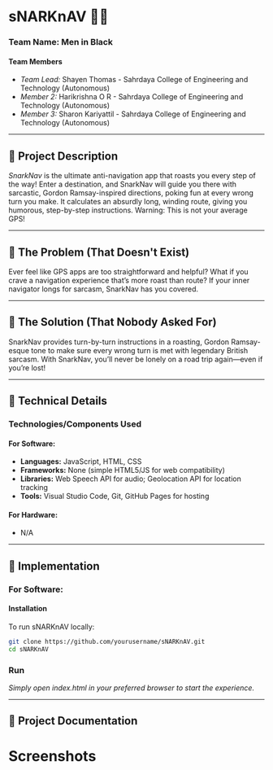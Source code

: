 # sNARKnAV 🚗💥

### Team Name: Men in Black

#### Team Members
- *Team Lead:* Shayen Thomas - Sahrdaya College of Engineering and Technology (Autonomous)
- *Member 2:* Harikrishna O R - Sahrdaya College of Engineering and Technology (Autonomous)
- *Member 3:* Sharon Kariyattil - Sahrdaya College of Engineering and Technology (Autonomous)

---

## 📖 Project Description

*SnarkNav* is the ultimate anti-navigation app that roasts you every step of the way! Enter a destination, and SnarkNav will guide you there with sarcastic, Gordon Ramsay-inspired directions, poking fun at every wrong turn you make. It calculates an absurdly long, winding route, giving you humorous, step-by-step instructions. Warning: This is not your average GPS!

---

## 🚫 The Problem (That Doesn't Exist)

Ever feel like GPS apps are too straightforward and helpful? What if you crave a navigation experience that’s more roast than route? If your inner navigator longs for sarcasm, SnarkNav has you covered.

---

## 🧩 The Solution (That Nobody Asked For)

SnarkNav provides turn-by-turn instructions in a roasting, Gordon Ramsay-esque tone to make sure every wrong turn is met with legendary British sarcasm. With SnarkNav, you’ll never be lonely on a road trip again—even if you’re lost!

---

## 🔧 Technical Details

### Technologies/Components Used

#### For Software:
- **Languages:** JavaScript, HTML, CSS
- **Frameworks:** None (simple HTML5/JS for web compatibility)
- **Libraries:** Web Speech API for audio; Geolocation API for location tracking
- **Tools:** Visual Studio Code, Git, GitHub Pages for hosting

#### For Hardware:
- N/A

---

## 🚀 Implementation

### For Software:

#### Installation
To run sNARKnAV locally:
```bash
git clone https://github.com/yourusername/sNARKnAV.git
cd sNARKnAV
```
### Run
*Simply open index.html in your preferred browser to start the experience.*


---


## 📸 Project Documentation

# Screenshots
